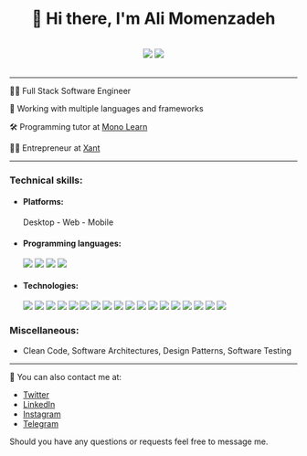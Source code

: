 <h1 align="center">👋 Hi there, I'm Ali Momenzadeh</h1>
<br />
<div align="center">
   <img src="https://github-readme-stats.vercel.app/api?username=amzenterprise&show_icons=true&theme=radical" />
   <img src="https://github-readme-stats.vercel.app/api/top-langs/?username=amzenterprise&layout=compact&theme=dracula" />
</div>
<br />

---

<p>
  👨‍💻 Full Stack Software Engineer
</p>
<p>
   🎈 Working with multiple languages and frameworks
</p>
<p>
  🛠 Programming tutor at <a href="https://github.com/Mono-Learn">Mono Learn</a>
</p>
<p>
  👨‍💼 Entrepreneur at <a href="https://github.com/Xant-IR">Xant</a>
</p>

---
<h3>
Technical skills:
</h3>
<ul>
<li>
<h4>Platforms:</h4> Desktop - Web - Mobile
</li>
<li>
   <h4>Programming languages:</h4>
   <img src="https://img.shields.io/badge/c%23-%23239120.svg?style=for-the-badge&logo=c-sharp&logoColor=white" />
   <img src="https://img.shields.io/badge/javascript-%23323330.svg?style=for-the-badge&logo=javascript&logoColor=%23F7DF1E" />
   <img src="https://img.shields.io/badge/typescript-%23007ACC.svg?style=for-the-badge&logo=typescript&logoColor=white" />
   <img src="https://img.shields.io/badge/python-3670A0?style=for-the-badge&logo=python&logoColor=ffdd54" />
</li>
<li>
   <h4>Technologies:</h4>
   <img src="https://img.shields.io/badge/.NET-5C2D91?style=for-the-badge&logo=.net&logoColor=white" />
   <img src="https://img.shields.io/badge/blazor-%235C2D91.svg?style=for-the-badge&logo=blazor&logoColor=white" />
   <img src="https://img.shields.io/badge/Xamarin-3199DC?style=for-the-badge&logo=xamarin&logoColor=white" />
   <img src="https://img.shields.io/badge/angular-%23DD0031.svg?style=for-the-badge&logo=angular&logoColor=white" />
   <img src="https://img.shields.io/badge/react-%2320232a.svg?style=for-the-badge&logo=react&logoColor=%2361DAFB" />
   <img src="https://img.shields.io/badge/jquery-%230769AD.svg?style=for-the-badge&logo=jquery&logoColor=white" />
   <img src="https://img.shields.io/badge/tailwindcss-%2338B2AC.svg?style=for-the-badge&logo=tailwind-css&logoColor=white" />
   <img src="https://img.shields.io/badge/bootstrap-%238511FA.svg?style=for-the-badge&logo=bootstrap&logoColor=white" />
   <img src="https://img.shields.io/badge/css3-%231572B6.svg?style=for-the-badge&logo=css3&logoColor=white" />
   <img src="https://img.shields.io/badge/html5-%23E34F26.svg?style=for-the-badge&logo=html5&logoColor=white" />
   <img src="https://img.shields.io/badge/-GraphQL-E10098?style=for-the-badge&logo=graphql&logoColor=white" />
   <img src="https://img.shields.io/badge/scikit--learn-%23F7931E.svg?style=for-the-badge&logo=scikit-learn&logoColor=white" />
   <img src="https://img.shields.io/badge/Microsoft%20SQL%20Server-CC2927?style=for-the-badge&logo=microsoft%20sql%20server&logoColor=white" />
   <img src="https://img.shields.io/badge/MongoDB-%234ea94b.svg?style=for-the-badge&logo=mongodb&logoColor=white" />
   <img src="https://img.shields.io/badge/mysql-%2300f.svg?style=for-the-badge&logo=mysql&logoColor=white" />
   <img src="https://img.shields.io/badge/azure-%230072C6.svg?style=for-the-badge&logo=microsoftazure&logoColor=white" />
   <img src="https://img.shields.io/badge/docker-%230db7ed.svg?style=for-the-badge&logo=docker&logoColor=white" />
   <img src="https://img.shields.io/badge/kubernetes-%23326ce5.svg?style=for-the-badge&logo=kubernetes&logoColor=white" />
</li>
</ul>
<h3>
Miscellaneous:
</h3>
<ul>
<li>Clean Code, Software Architectures, Design Patterns, Software Testing</li>
</ul>

---
💬 You can also contact me at:

- [Twitter](https://twitter.com/amzenterprise)
- [LinkedIn](https://www.linkedin.com/in/amzenterprise/)
- [Instagram](https://www.instagram.com/monolearn.ir/)
- [Telegram](https://www.t.me/AMZEnterprise/)

Should you have any questions or requests feel free to message me.
